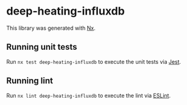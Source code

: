 # deep-heating-influxdb

This library was generated with [Nx](https://nx.dev).

## Running unit tests

Run `nx test deep-heating-influxdb` to execute the unit tests via [Jest](https://jestjs.io).

## Running lint

Run `nx lint deep-heating-influxdb` to execute the lint via [ESLint](https://eslint.org/).
